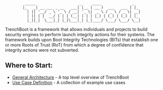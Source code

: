 
```
         _____                    _     ____              _   
        |_   _| __ ___ _ __   ___| |__ | __ )  ___   ___ | |_ 
          | || '__/ _ \ '_ \ / __| '_ \|  _ \ / _ \ / _ \| __|
          | || | |  __/ | | | (__| | | | |_) | (_) | (_) | |_ 
          |_||_|  \___|_| |_|\___|_| |_|____/ \___/ \___/ \__|

```

TrenchBoot is a framework that allows individuals and projects to build
security engines to perform launch integrity actions for their systems. The
framework builds upon Boot Integrity Technologies (BITs) that establish one or
more Roots of Trust (RoT) from which a degree of confidence that integrity
actions were not subverted.


## Where to Start:

* [General Architecture](documentation/Architecture.md) - A top level overview of TrenchBoot
* [Use Case Definition](documentation/UseCases.md) - A collection of example use cases

